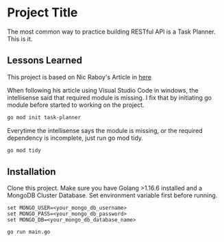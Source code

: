 # Project Title

The most common way to practice building RESTful API is a Task Planner. This is it.

## Lessons Learned

This project is based on Nic Raboy's Article in [here](https://www.thepolyglotdeveloper.com/2019/02/developing-restful-api-golang-mongodb-nosql-database/)

When following his article using Visual Studio Code in windows, the intellisense said that required module is missing. I fix that by initiating go module before started to working on the project.
```bash
go mod init task-planner
```
Everytime the intellisense says the module is missing, or the required dependency is incomplete, just run go mod tidy.
```bash
go mod tidy
```

  
## Installation

Clone this project.
Make sure you have Golang >1.16.6 installed and a MongoDB Cluster Database. Set environment variable first before running.
```
set MONGO_USER=<your_mongo_db_username>
set MONGO_PASS=<your_mongo_db_password>
set MONGO_DB=<your_mongo_db_database_name>

go run main.go
```
    
